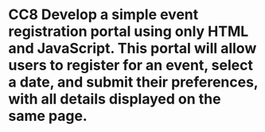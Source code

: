 # CC8 Develop a simple event registration portal using only HTML and JavaScript. This portal will allow users to register for an event, select a date, and submit their preferences, with all details displayed on the same page.
